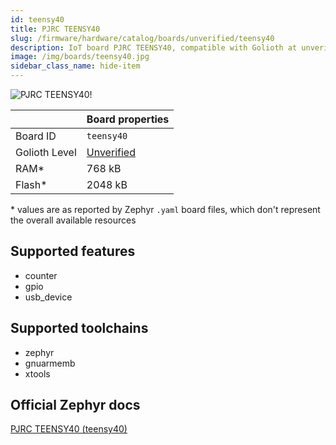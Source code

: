 ```yaml
---
id: teensy40
title: PJRC TEENSY40
slug: /firmware/hardware/catalog/boards/unverified/teensy40
description: IoT board PJRC TEENSY40, compatible with Golioth at unverified level.
image: /img/boards/teensy40.jpg
sidebar_class_name: hide-item
---
```


[//]: # (This is an auto-generated file, do not edit! Changes to it will be lost upon re-generation)

![PJRC TEENSY40!](/img/boards/teensy40.jpg "PJRC TEENSY40")

|                | Board properties     |
| -------------  | -------------------- |
| Board ID       | `teensy40` |
| Golioth Level  | [Unverified](/firmware/hardware#unverified-boards) |
| RAM*           | 768 kB |
| Flash*         | 2048 kB |

\* values are as reported by Zephyr `.yaml` board files, which don't represent the overall available resources



## Supported features

* counter
* gpio
* usb_device

## Supported toolchains

* zephyr
* gnuarmemb
* xtools

## Official Zephyr docs

[PJRC TEENSY40 (teensy40)](https://docs.zephyrproject.org/latest/boards/pjrc/teensy4/doc/index.html)
